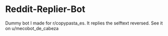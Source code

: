 # Reddit-Replier-Bot
Dummy bot I made for r/copypasta_es. It replies the selftext reversed.
See it on u/mecobot_de_cabeza
